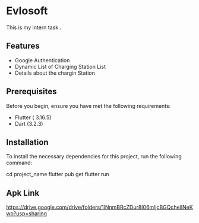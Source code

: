 # Evlosoft

This is my intern task .

## Features

- Google Authentication
- Dynamic List of Charging Station List
- Details about the chargin Station

## Prerequisites

Before you begin, ensure you have met the following requirements:
- Flutter ( 3.16.5)
- Dart (3.2.3)


## Installation

To install the necessary dependencies for this project, run the following command:

cd project_name
flutter pub get
flutter run 

## Apk Link

https://drive.google.com/drive/folders/1lNnmBRcZDur8I06mljcBGQchelINeKwo?usp=sharing
